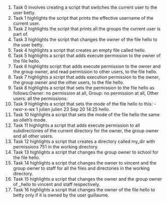 1. Task 0 involves creating a script that switches the current user to the user betty.
2. Task 1 highlights the script that prints the effective username of the current user.
3. Task 2 highlights the script that prints all the groups the current user is part of.
4. Task 3 highlights the script that changes the owner of the file hello to the user betty.
5. Task 4 highlights  a script that creates an empty file called hello.
6. Task 5 highlights a script that adds execute permission to the owner of the file hello.
7. Task 6 highlights script that adds execute permission to the owner and the group owner, and read permission to other users, to the file hello.
8. Task 7 highlights a script that adds execution permission to the owner, the group owner and the other users, to the file hello.
9. Task 8 highlights a script that sets the permission to the file hello as follows:Owner: no permission at all, Group: no permission at all, Other users: all the permissions.
10. Task 9 highlights a script that sets the mode of the file hello to this: -rwxr-x-wx 1 julien julien 23 Sep 20 14:25 hello.
11. Task 10 highlights a script that sets the mode of the file hello the same as olleh’s mode.
12. Task 11 highlights  a script that adds execute permission to all subdirectories of the current directory for the owner, the group owner and all other users.
13. Task 12 highlights a script that creates a directory called my_dir with permissions 751 in the working directory.
14. Task 13 highlights a script that changes the group owner to school for the file hello.
15. Task 14 highlights a script that changes the owner to vincent and the group owner to staff for all the files and directories in the working directory.
16. Task 15 highlights a script that changes the owner and the group owner of _hello to vincent and staff respectively.
17. Task 16 highlights a script that changes the owner of the file hello to betty only if it is owned by the user guillaume.  
